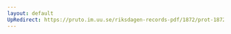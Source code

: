 ```yaml
---
layout: default
UpRedirect: https://pruto.im.uu.se/riksdagen-records-pdf/1872/prot-1872--ak--511/prot-1872--ak--511_029.pdf
---
```


